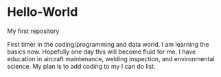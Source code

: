 # Hello-World
My first repository

First timer in the coding/programming and data world. I am learning the basics now. Hopefully one day this will become fluid for me.
I have education in aircraft maintenance, welding inspection, and environmental science. My plan is to add coding to my I can do list. 
